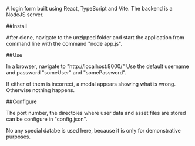 A login form built using React, TypeScript and Vite.
The backend is a NodeJS server.

##Install

After clone, navigate to the unzipped folder and
start the application from command line with the
command "node app.js".

##Use

In a browser, navigate to "http://localhost:8000/"
Use the default username and password "someUser" and "somePassword".

If either of them is incorrect, a modal appears showing what is wrong.
Otherwise nothing happens.

##Configure

The port number, the directoies where user data and
asset files are stored can be configure in "config.json".

No any special databe is used here, because it is only for
demonstrative purposes.
